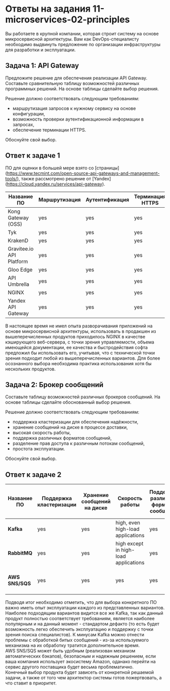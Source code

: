 # Ответы на задания 11-microservices-02-principles   

Вы работаете в крупной компании, которая строит систему на основе микросервисной архитектуры.
Вам как DevOps-специалисту необходимо выдвинуть предложение по организации инфраструктуры для разработки и эксплуатации.

## Задача 1: API Gateway 

Предложите решение для обеспечения реализации API Gateway. Составьте сравнительную таблицу возможностей различных программных решений. На основе таблицы сделайте выбор решения.

Решение должно соответствовать следующим требованиям:
- маршрутизация запросов к нужному сервису на основе конфигурации,
- возможность проверки аутентификационной информации в запросах,
- обеспечение терминации HTTPS.

Обоснуйте свой выбор.  

## Ответ к задаче 1  

ПО для оценки в большей мере взято со [страницы] (https://www.tecmint.com/open-source-api-gateways-and-management-tools/), также рассмотрено решение от [Yandex] (https://cloud.yandex.ru/services/api-gateway).

| Название ПО | Маршрутизация | Аутентификация | Терминация HTTPS | Способ распространения |
|------|------------|---|---|---|
|Kong Gateway (OSS)|yes|yes|yes|free|
|Tyk|yes|yes|yes|free|
|KrakenD|yes|yes|yes|paid service|
|Gravitee.io API Platform|yes|yes|yes|free whith restrictions|
|Gloo Edge|yes|yes|yes|free|
|API Umbrella|yes|yes|yes|free|
|NGINX|yes|yes|yes|free|
|Yandex API Gateway|yes|yes|yes|paid service|

В настоящее время не имел опыта разворачивания приложений на основе микросервисной архитектуры, использовать в продакшен из вышеперечисленных продуктов приходилось NGINX в качестве кэширующего веб-сервера, с точки зрения управляемости, объема имеющейся документации, ее качества и быстродействия софта предложил бы использовать его, учитывая, что с технической точки зрения подходит любой из вышеперечисленных вариантов. Для более осознанного выбора необходима практика использования хотя бы нескольких продуктов.

## Задача 2: Брокер сообщений

Составьте таблицу возможностей различных брокеров сообщений. На основе таблицы сделайте обоснованный выбор решения.

Решение должно соответствовать следующим требованиям:
- поддержка кластеризации для обеспечения надёжности,
- хранение сообщений на диске в процессе доставки,
- высокая скорость работы,
- поддержка различных форматов сообщений,
- разделение прав доступа к различным потокам сообщений,
- простота эксплуатации.

Обоснуйте свой выбор.

## Ответ к задаче 2

| Название ПО | Поддержка кластеризации | Хранение сообщений на диске | Скорость работы | Поддержка различных форматов сообщений | Разделение прав доступа к различным потокам | Простота эксплуатации |
|------|---|---|--------|---|---|--------|
|**Kafka**|yes|yes|high, even high-load applications|yes|yes|the most simple|
|**RabbitMQ**|yes|yes|high except in high-load applications|yes|yes|yes, except high load services|
|**AWS SNS/SQS**|yes|yes|yes|yes|yes|yes, if your company uses Amazon infrastructure|

Подводя итог необходимо отметить, что для выбора конкретного ПО важно иметь опыт эксплуатации каждого из представленных вариантов. Наиболее подходящим вариантов видится все же Kafka, так как данный продукт полностью соответствует требованиям, является наиболее популярным и на данный момент - стандартом дефакто (то есть будет возможность легко обеспечить эксплуатацию и поддержку с точки зрения поиска специалистов). К минусам Kafka можно отнести проблемы с обработкой битых сообщений - из-за используемого механизма на их обработку тратится дополнительное время.  
AWS SNS/SQS может быть удобным (реализован механизм автоматических бэкапов), безопасным и надежным решением, если ваша компания использует экосистему Amazon, оданако перейти на сервис другого поставщика будет весьма проблематично.  
Конечный выбор продукта будет зависеть от конкретной решаемой задачи, а также от того чем архитектор системы готов пожертвовать, а что ставит в приоритет.   